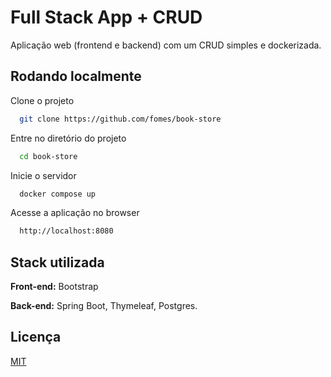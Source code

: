 
# Full Stack App + CRUD

Aplicação web (frontend e backend) com um CRUD simples e dockerizada.




## Rodando localmente

Clone o projeto

```bash
  git clone https://github.com/fomes/book-store
```

Entre no diretório do projeto

```bash
  cd book-store
```

Inicie o servidor

```bash
  docker compose up
```

Acesse a aplicação no browser

```bash
  http://localhost:8080
```


## Stack utilizada

**Front-end:** Bootstrap

**Back-end:** Spring Boot, Thymeleaf, Postgres.


## Licença

[MIT](https://choosealicense.com/licenses/mit/)

